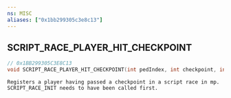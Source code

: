 ```yaml
---
ns: MISC
aliases: ["0x1bb299305c3e8c13"]
---
```

## SCRIPT_RACE_PLAYER_HIT_CHECKPOINT

```c
// 0x1BB299305C3E8C13
void SCRIPT_RACE_PLAYER_HIT_CHECKPOINT(int pedIndex, int checkpoint, int lap, int time);
```

```
Registers a player having passed a checkpoint in a script race in mp. SCRIPT_RACE_INIT needs to have been called first.
```
